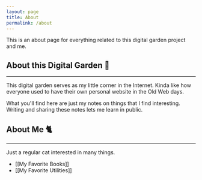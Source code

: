 ```yaml
---
layout: page
title: About
permalink: /about
---
```


This is an about page for everything related to this digital garden project and me.

## About this Digital Garden 🌱
---

This digital garden serves as my little corner in the Internet. Kinda like how everyone used to have their own personal website in the Old Web days.

What you'll find here are just my notes on things that I find interesting. Writing and sharing these notes lets me learn in public.

## About Me 🐈
---
Just a regular cat interested in many things.
- [[My Favorite Books]]
- [[My Favorite Utilities]]